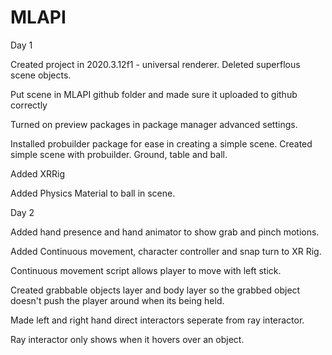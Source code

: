 # MLAPI

Day 1

Created project in 2020.3.12f1 - universal renderer. Deleted superflous scene objects.

Put scene in MLAPI github folder and made sure it uploaded to github correctly

Turned on preview packages in package manager advanced settings.

Installed probuilder package for ease in creating a simple scene. Created simple scene with probuilder. Ground, table and ball.

Added XRRig

Added Physics Material to ball in scene.


Day 2

Added hand presence and hand animator to show grab and pinch motions.

Added Continuous movement, character controller and snap turn to XR Rig.

Continuous movement script allows player to move with left stick.

Created grabbable objects layer and body layer so the grabbed object doesn't push the player around when its being held.

Made left and right hand direct interactors seperate from ray interactor.

Ray interactor only shows when it hovers over an object.
